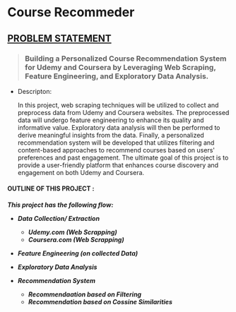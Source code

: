 # Course Recommeder

## <B> <u>PROBLEM STATEMENT </b></u>

> <h3><b> Building a Personalized Course Recommendation System for Udemy and Coursera by Leveraging Web Scraping, Feature Engineering, and Exploratory Data Analysis. </b>

* Descripton: 

    In this project, web scraping techniques will be utilized to collect and preprocess data from Udemy and Coursera websites. The preprocessed data will undergo feature engineering to enhance its quality and informative value. Exploratory data analysis will then be performed to derive meaningful insights from the data. Finally, a personalized recommendation system will be developed that utilizes filtering and content-based approaches to recommend courses based on users' preferences and past engagement. The ultimate goal of this project is to provide a user-friendly platform that enhances course discovery and engagement on both Udemy and Coursera.

#### <b>OUTLINE OF THIS PROJECT : <b>

<h5>
This project has the following flow:

* Data Collection/ Extraction
    * Udemy.com (Web Scrapping)
    * Coursera.com (Web Scrapping)
    
* Feature Engineering (on collected Data)
* Exploratory Data Analysis 
* Recommendation System
    * Recommendaation based on Filtering
    * Recommendation based on Cossine Similarities 

